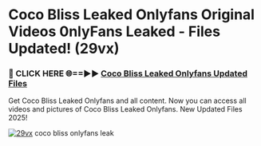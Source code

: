 # Coco Bliss Leaked Onlyfans Original Videos 0nlyFans Leaked - Files Updated! (29vx)

<h3>🔴 CLICK HERE 🌐==►► <a href="https://tinyurl.com/brd5kh86" rel="nofollow">Coco Bliss Leaked Onlyfans Updated Files</a></h3>

Get Coco Bliss Leaked Onlyfans and all content. Now you can access all videos and pictures of Coco Bliss Leaked Onlyfans. New Updated Files 2025!

[![29vx](https://i.imgur.com/K7sEzmb.gif)](https://tinyurl.com/brd5kh86)
coco bliss onlyfans leak